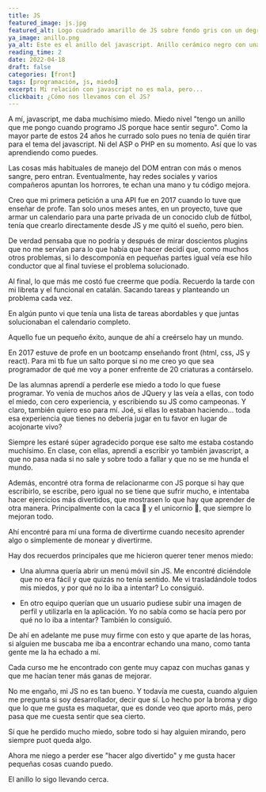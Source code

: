 ```yaml
---
title: JS
featured_image: js.jpg
featured_alt: Logo cuadrado amarillo de JS sobre fondo gris con un degradado de diseñador.
ya_image: anillo.png
ya_alt: Este es el anillo del javascript. Anillo cerámico negro con una línea blanca en el centro.
reading_time: 2
date: 2022-04-18
draft: false
categories: [front]
tags: [programación, js, miedo]
excerpt: Mi relación con javascript no es mala, pero...
clickbait: ¿Cómo nos llevamos con el JS?
---
```


A mí, javascript, me daba muchísimo miedo. Miedo nivel "tengo un anillo que me pongo cuando programo JS porque hace sentir seguro".
Como la mayor parte de estos 24 años he currado solo pues no tenía de quién tirar para el tema del javascript. Ni del ASP o PHP en su momento. Así que lo vas aprendiendo como puedes.

Las cosas más habituales de manejo del DOM entran con más o menos sangre, pero entran. Eventualmente, hay redes sociales y varios compañeros apuntan los horrores, te echan una mano y tu código mejora.

Creo que mi primera petición a una API fue en 2017 cuando lo tuve que enseñar de profe. Tan solo unos meses antes, en un proyecto, tuve que armar un calendario para una parte privada de un conocido club de fútbol, tenía que crearlo directamente desde JS y me quitó el sueño, pero bien.

De verdad pensaba que no podría y después de mirar doscientos plugins que no me servían para lo que había que hacer decidí que, como muchos otros problemas, si lo descomponía en pequeñas partes igual veía ese hilo conductor que al final tuviese el problema solucionado.

Al final, lo que más me costó fue creerme que podía. Recuerdo la tarde con mi libreta y el funcional en catalán. Sacando tareas y planteando un problema cada vez.

En algún punto vi que tenía una lista de tareas abordables y que juntas solucionaban el calendario completo.

Aquello fue un pequeño éxito, aunque de ahí a creérselo hay un mundo.

En 2017 estuve de profe en un bootcamp enseñando front (html, css, JS y react). Para mi tb fue un salto porque si no me creo yo que sea programador de qué me voy a poner enfrente de 20 criaturas a contárselo.

De las alumnas aprendí a perderle ese miedo a todo lo que fuese programar. Yo venía de muchos años de JQuery y las veía a ellas, con todo el miedo, con cero experiencia, y escribiendo su JS como campeonas. Y claro, también quiero eso para mí. Joé, si ellas lo estaban haciendo… toda esa experiencia que tienes no debería jugar en tu favor en lugar de acojonarte vivo?

Siempre les estaré súper agradecido porque ese salto me estaba costando muchísimo. En clase, con ellas, aprendí a escribir yo también javascript, a que no pasa nada si no sale y sobre todo a fallar y que no se me hunda el mundo.

Además, encontré otra forma de relacionarme con JS porque si hay que escribirlo, se escribe, pero igual no se tiene que sufrir mucho, e intentaba hacer ejercicios más divertidos, que mostrasen lo que hay que aprender de otra manera. Principalmente con la caca 💩 y el unicornio 🦄, que siempre lo mejoran todo.

Ahí encontré para mí una forma de divertirme cuando necesito aprender algo o simplemente de monear y divertirme.

Hay dos recuerdos principales que me hicieron querer tener menos miedo:

- Una alumna quería abrir un menú móvil sin JS. Me encontré diciéndole que no era fácil y que quizás no tenía sentido. Me vi trasladándole todos mis miedos, y por qué no lo iba a intentar? Lo consiguió.

- En otro equipo querían que un usuario pudiese subir una imagen de perfil y utilizarla en la aplicación. Yo no sabía como se hacía pero por qué no lo iba a intentar? También lo consiguió.

De ahí en adelante me puse muy firme con esto y que aparte de las horas, si alguien me buscaba me iba a encontrar echando una mano, como tanta gente me la ha echado a mí.

Cada curso me he encontrado con gente muy capaz con muchas ganas y que me hacían tener más ganas de mejorar.

No me engaño, mi JS no es tan bueno. Y todavía me cuesta, cuando alguien me pregunta si soy desarrollador, decir que sí. Lo hecho por la broma y digo que lo que me gusta es maquetar, que es donde veo que aporto más, pero pasa que me cuesta sentir que sea cierto.

Sí que he perdido mucho miedo, sobre todo si hay alguien mirando, pero siempre puot queda algo.

Ahora me niego a perder ese "hacer algo divertido" y me gusta hacer pequeñas cosas cuando puedo.

El anillo lo sigo llevando cerca.
